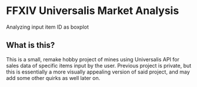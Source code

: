 # FFXIV Universalis Market Analysis
Analyzing input item ID as boxplot

## What is this?
This is a small, remake hobby project of mines using Universalis API for sales data of specific items input by the user.
Previous project is private, but this is essentially a more visually appealing version of said project, and may add some other quirks as well later on.
